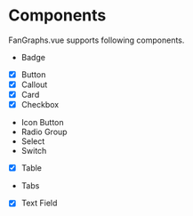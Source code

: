 # Components

FanGraphs.vue supports following components.

- Badge
- [x] Button
- [x] Callout
- [x] Card
- [x] Checkbox
- Icon Button
- Radio Group
- Select
- Switch
- [x] Table
- Tabs
- [x] Text Field
